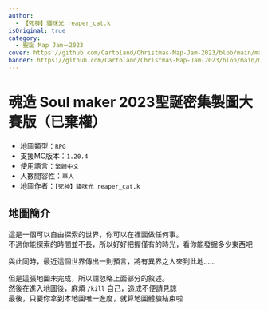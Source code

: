 ```yaml
---
author:
  - 【死神】貓咪光 reaper_cat.k
isOriginal: true
category:
  - 聖誕 Map Jam－2023
cover: https://github.com/Cartoland/Christmas-Map-Jam-2023/blob/main/maps/%E6%B4%9B%E5%9F%BA%E7%9A%84%E9%AD%94%E5%B9%BB%E4%B9%8B%E6%97%85/files/title.png?raw=true
banner: https://github.com/Cartoland/Christmas-Map-Jam-2023/blob/main/maps/%E6%B4%9B%E5%9F%BA%E7%9A%84%E9%AD%94%E5%B9%BB%E4%B9%8B%E6%97%85/files/title.png?raw=true
---
```


# 魂造 Soul maker 2023聖誕密集製圖大賽版（已棄權）

- 地圖類型：`RPG`
- 支援MC版本：`1.20.4`
- 使用語言：`繁體中文`
- 人數間容性：`單人`
- 地圖作者：`【死神】貓咪光 reaper_cat.k`

## 地圖簡介

這是一個可以自由探索的世界，你可以在裡面做任何事。  
不過你能探索的時間並不長，所以好好把握僅有的時光，看你能發掘多少東西吧  

與此同時，最近這個世界傳出一則預言，將有異界之人來到此地......  

但是這張地圖未完成，所以請忽略上面部分的敘述。  
然後在進入地圖後，麻煩 `/kill` 自己，造成不便請見諒  
最後，只要你拿到本地圖唯一進度，就算地圖體驗結束啦  

